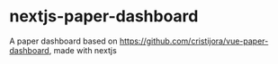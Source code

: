 # nextjs-paper-dashboard
A paper dashboard based on https://github.com/cristijora/vue-paper-dashboard, made with nextjs
